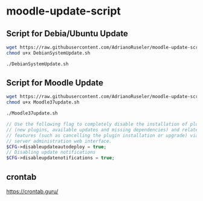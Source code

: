 # moodle-update-script
## Script for Debia/Ubuntu Update
```bash
wget https://raw.githubusercontent.com/AdrianoRuseler/moodle-update-script/master/DebianSystemUpdate.sh
chmod u+x DebianSystemUpdate.sh

./DebianSystemUpdate.sh
```

## Script for Moodle Update
```bash
wget https://raw.githubusercontent.com/AdrianoRuseler/moodle-update-script/master/Moodle37update.sh
chmod u+x Moodle37update.sh

./Moodle37update.sh
```

```php
// Use the following flag to completely disable the installation of plugins
// (new plugins, available updates and missing dependencies) and related
// features (such as cancelling the plugin installation or upgrade) via the
// server administration web interface.
$CFG->disableupdateautodeploy = true;
// Disabling update notifications
$CFG->disableupdatenotifications = true;
```
## crontab
https://crontab.guru/
